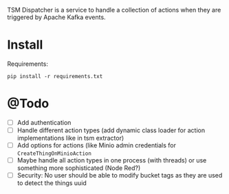 TSM Dispatcher is a service to handle a collection of actions when they are triggered by Apache Kafka events.

# Install

Requirements:
```
pip install -r requirements.txt
```

# @Todo

- [ ] Add authentication
- [ ] Handle different action types (add dynamic class loader for action
      implementations like in tsm extractor)
- [ ] Add options for actions (like Minio admin credentials for
      `CreateThingOnMinioAction`
- [ ] Maybe handle all action types in one process (with threads) or use
      something more sophisticated (Node Red?)
- [ ] Security: No user should be able to modify bucket tags as they are
      used to detect the things uuid
